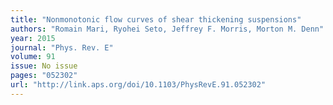 ```yaml
---
title: "Nonmonotonic flow curves of shear thickening suspensions"
authors: "Romain Mari, Ryohei Seto, Jeffrey F. Morris, Morton M. Denn"
year: 2015
journal: "Phys. Rev. E"
volume: 91
issue: No issue
pages: "052302"
url: "http://link.aps.org/doi/10.1103/PhysRevE.91.052302"
---
```

